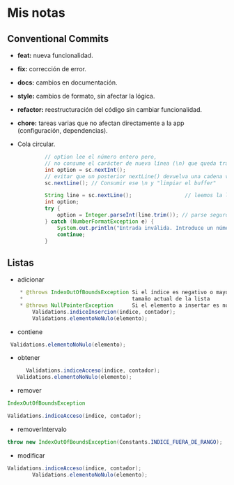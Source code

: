 # Mis notas

## Conventional Commits

- **feat:** nueva funcionalidad.
- **fix:** corrección de error.
- **docs:** cambios en documentación.
- **style:** cambios de formato, sin afectar la lógica.
- **refactor:** reestructuración del código sin cambiar funcionalidad.
- **chore:** tareas varias que no afectan directamente a la app (configuración, dependencias).

- Cola circular.

```java
            // option lee el número entero pero,
            // no consume el carácter de nueva línea (\n) que queda tras pulsar Enter.
            int option = sc.nextInt();
            // evitar que un posterior nextLine() devuelva una cadena vacía
            sc.nextLine(); // Consumir ese \n y "limpiar el buffer"
```

````java
            String line = sc.nextLine();                 // leemos la línea entera
            int option;
            try {
                option = Integer.parseInt(line.trim()); // parse seguro
            } catch (NumberFormatException e) {
                System.out.println("Entrada inválida. Introduce un número entre 1 y 5.");
                continue;
            }
````

## Listas

- adicionar

```java
    * @throws IndexOutOfBoundsException Si el índice es negativo o mayor que el
    *                                   tamaño actual de la lista
    * @throws NullPointerException      Si el elemento a insertar es nulo
        Validations.indiceInsercion(indice, contador);
        Validations.elementoNoNulo(elemento);
```

- contiene

```java
 Validations.elementoNoNulo(elemento);
```

- obtener

```java
      Validations.indiceAcceso(indice, contador);
   Validations.elementoNoNulo(elemento);
```

- remover 

```java
IndexOutOfBoundsException

Validations.indiceAcceso(indice, contador);
```

- removerIntervalo
```java
throw new IndexOutOfBoundsException(Constants.INDICE_FUERA_DE_RANGO);
```

- modificar

```java
Validations.indiceAcceso(indice, contador);
        Validations.elementoNoNulo(elemento);
```